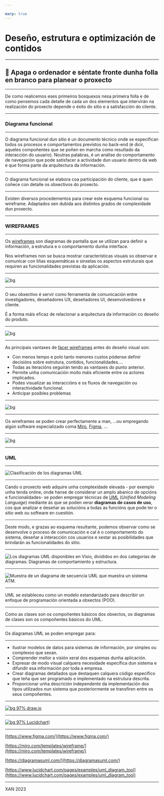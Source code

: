 ```yaml
---

marp: true
---
```


# Deseño, estrutura e optimización de contidos

---

## :rocket: Apaga o ordenador e séntate fronte dunha folla en branco para planear o proxecto

---

De como realicemos eses primeiros bosquexos nesa primeira folla e de como pensemos cada detalle de cada un dos elementos que intervirán na realización do proxecto depende o éxito do sitio e a satisfacción do cliente.

---

### Diagrama funcional

---

O diagrama funcional dun sitio é un documento técnico onde se especifican todos os procesos e comportamentos previstos no back-end (é dicir, aqueles  compoñentes que se poñen en marcha como resultado da interacción do usuario). Noutras palabras, é un análise do comportamento de navegación que pode satisfacer a actividade dun usuario dentro da web e que forma parte da arquitectura da información.

---

O diagrama funcional se elabora coa participación do cliente, que é  quen coñece con detalle os obxectivos do proxecto.

---

Existen diversos procedementos para crear este esquema funcional ou wireframe. Adaptados sen dubida aos distintos grados de complexidade dun proxecto.

---

### WIREFRAMES

---

Os [wireframes](https://balsamiq.com/learn/articles/what-are-wireframes/) son diagramas de pantalla que se utilizan para definir a información, a estrutura e o comportamento dunha interface.

Nos wireframes non se busca mostrar características visuais so observar e comunicar con liñas esquemáticas e sinxelas  os aspectos estruturais que requiren as funcionalidades previstas da aplicación.

---

![bg](./assets/1qMLMSVNeHJ2fdt_jYs6hhw.webp)

---

O seu obxectivo é servir como ferramenta de comunicación entre investigadores, deseñadores UX, deseñadores UI, desenvolvedores e cliente.

É a forma máis eficaz de relacionar a arquitectura da información co deseño do produto.

---

![bg](./assets/2_1PscxztjWVky5cUV1cosGRg.webp)

---

As principais vantaxes de [facer wireframes](https://interactius.com/10-buenas-practicas-para-crear-wireframes-mas-eficientes/) antes do deseño visual son:

- Con menos tempo e polo tanto menores custos pódense definir decisións sobre estrutura, contidos, funcionalidades....
- Todas as iteracións seguirán tendo as vantaxes do punto anterior.
- Permite unha comunicación moito máis eficiente entre os actores implicados.
- Podes visualizar as interaccións e os fluxos de navegación ou interactividade funcional.
- Anticipar posibles problemas

---

![bg](./assets/mobile-web.png)

---

Os wireframes se poden crear perfectamente a man, ...ou empregando algún software especializado coma [Miro](https://miro.com/templates/wireframe/), [Figma](https://www.figma.com/blog/how-to-wireframe/), ...

---

![bg](./assets/1P6eA7W-RqYkXwKBmnd5QCg.jpeg)

---

### UML

---

![Clasificación de los diagramas UML](./assets/clasificacion-diagramas-1.png)

---

Cando o proxecto web adquire unha complexidade elevada - por exemplo unha tenda online, onde hanse de considerar un amplo abanico de opcións e funcionalidades- se poden empregar técnicas de [UML](https://diagramasuml.com/) (*Unified Modeling Language*) mediante ás que se poden xerar **diagramas de casos de uso**, cos que analizar e deseñar as solucións a todas as funcións que pode ter o sitio web ou software en cuestión.

---

Deste modo, e grazas ao esquema resultante, podemos observar como se desenvolve o proceso de comunicación e cal é o comportamento do sistema, deseñar a interacción cos usuarios e xestar as posibilidades que brindarán as funcionalidades do sitio.

---

![Los diagramas UML disponibles en Visio, divididos en dos categorías de diagramas: Diagramas de comportamiento y estructura.](https://support.content.office.net/es-es/media/4500053f-e023-4185-8c57-f00ca10f2b96.png)

---

![Muestra de un diagrama de secuencia UML que muestra un sistema ATM.](./assets/7ecba6de-09df-4c14-af49-51142cd79e04-1674254771729-2.png)

---

UML se estableceu como un modelo estandarizado para describir un enfoque de programación orientada a obxectos (POO).

---

Como as clases son os compoñentes básicos dos obxectos, os diagramas de clases son os compoñentes básicos do UML.

---

Os diagramas UML se poden empregar para:

---

- Ilustrar modelos de datos para sistemas de información, por simples ou complexos que sexan.
- Comprender mellor a visión xeral dos esquemas dunha aplicación.
- Expresar de modo visual calquera necesidade específica dun sistema e difundir esa información por toda a empresa.
- Crear diagramas detallados que destaquen calquera código específico que teña que ser programado e implementado na estrutura descrita.
- Proporcionar unha descrición independente da implementación dos tipos utilizados nun sistema que posteriormente se transfiren entre os seus compoñentes.

---

[![bg 97% draw.io](./assets/draw.io_.png)](https://draw.io)

---

[![bg 97% Lucidchart](./assets/lucid.png)](https://www.lucidchart.com/pages/es/tutorial-de-diagrama-de-clases-uml))

---

[https://www.figma.com/](https://www.figma.com/)

[https://miro.com/templates/wireframe/](https://miro.com/templates/wireframe/)

[https://diagramasuml.com/](https://diagramasuml.com/)

[https://www.lucidchart.com/pages/examples/uml_diagram_tool](https://www.lucidchart.com/pages/examples/uml_diagram_tool)

---
XAN 2023
